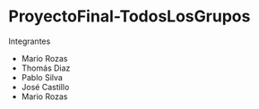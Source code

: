 # ProyectoFinal-TodosLosGrupos

Integrantes
- Mario Rozas
- Thomás Diaz
- Pablo Silva
- José Castillo
- Mario Rozas
